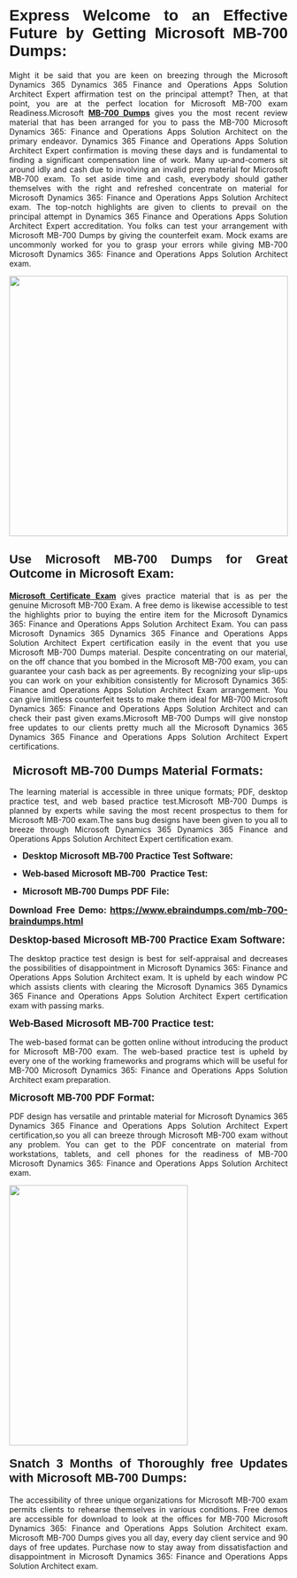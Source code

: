 <h1 dir="ltr" style="text-align: justify;"><span style="font-family:Verdana,Geneva,sans-serif;"><b>Express Welcome to an Effective Future by Getting Microsoft MB-700 Dumps:</b></span></h1>

<p dir="ltr" style="text-align: justify;">Might it be said that you are keen on breezing through the Microsoft Dynamics 365 Dynamics 365 Finance and Operations Apps Solution Architect Expert affirmation test on the principal attempt? Then, at that point, you are at the perfect location for Microsoft MB-700 exam Readiness.Microsoft <a href="https://www.ebraindumps.com/mb-700-braindumps.html" target="_self"><strong>MB-700 Dumps</strong></a> gives you the most recent review material that has been arranged for you to pass the MB-700 Microsoft Dynamics 365: Finance and Operations Apps Solution Architect on the primary endeavor. Dynamics 365 Finance and Operations Apps Solution Architect Expert confirmation is moving these days and is fundamental to finding a significant compensation line of work. Many up-and-comers sit around idly and cash due to involving an invalid prep material for Microsoft MB-700 exam. To set aside time and cash, everybody should gather themselves with the right and refreshed concentrate on material for Microsoft Dynamics 365: Finance and Operations Apps Solution Architect exam. The top-notch highlights are given to clients to prevail on the principal attempt in Dynamics 365 Finance and Operations Apps Solution Architect Expert accreditation. You folks can test your arrangement with Microsoft MB-700 Dumps by giving the counterfeit exam. Mock exams are uncommonly worked for you to grasp your errors while giving MB-700 Microsoft Dynamics 365: Finance and Operations Apps Solution Architect exam.</p>

<p dir="ltr" style="text-align: justify;"><a href="https://www.ebraindumps.com/mb-700-braindumps.html" target="_self"><img alt="" src="https://lh3.googleusercontent.com/pw/AMWts8Aj3tb-wF0OMpw147T1Bg9eAAj9fKo6ifFWMDCc6oU3qtU3KEqtRsEM2KRmm3UaDWRNIl4uKsuW21qaZWMz89XK1ad3jQX9oZiQAoJqInwJqRGpkLNoXMJEdtJjmgXii-lFlTr95P8IcS6Zx1e4FG44=w1098-h617-no?authuser=4" style="width: 100%; height: 470px;" /></a></p>

<h2 dir="ltr" style="text-align: justify;"><span style="font-size:22px;"><span style="font-family:Verdana,Geneva,sans-serif;"><strong>Use Microsoft MB-700 Dumps for Great Outcome in Microsoft Exam:</strong></span></span></h2>

<p dir="ltr" style="text-align: justify;"><a href="https://www.ebraindumps.com/microsoft-dynamics-365-dumps.html" target="_self"><strong>Microsoft Certificate Exam</strong></a> gives practice material that is as per the genuine Microsoft MB-700 Exam. A free demo is likewise accessible to test the highlights prior to buying the entire item for the Microsoft Dynamics 365: Finance and Operations Apps Solution Architect Exam. You can pass Microsoft Dynamics 365 Dynamics 365 Finance and Operations Apps Solution Architect Expert certification easily in the event that you use Microsoft MB-700 Dumps material. Despite concentrating on our material, on the off chance that you bombed in the Microsoft MB-700 exam, you can guarantee your cash back as per agreements. By recognizing your slip-ups you can work on your exhibition consistently for Microsoft Dynamics 365: Finance and Operations Apps Solution Architect Exam arrangement. You can give limitless counterfeit tests to make them ideal for MB-700 Microsoft Dynamics 365: Finance and Operations Apps Solution Architect and can check their past given exams.Microsoft MB-700 Dumps will give nonstop free updates to our clients pretty much all the Microsoft Dynamics 365 Dynamics 365 Finance and Operations Apps Solution Architect Expert certifications.</p>

<h3 dir="ltr" style="text-align: justify;"><span style="font-size:22px;"><span style="font-family:Verdana,Geneva,sans-serif;"><strong> Microsoft MB-700 Dumps Material Formats:</strong></span></span></h3>

<p dir="ltr" style="text-align: justify;">The learning material is accessible in three unique formats; PDF, desktop practice test, and web based practice test.Microsoft MB-700 Dumps is planned by experts while saving the most recent prospectus to them for Microsoft MB-700 exam.The sans bug designs have been given to you all to breeze through Microsoft Dynamics 365 Dynamics 365 Finance and Operations Apps Solution Architect Expert certification exam.</p>

<ul dir="ltr">
	<li style="text-align: justify;"><span style="font-size:16px;"><span style="font-family:Verdana,Geneva,sans-serif;"><b>Desktop Microsoft MB-700 Practice Test Software: </b></span></span></li>
	<li style="text-align: justify;">
	<p><span style="font-size:16px;"><span style="font-family:Verdana,Geneva,sans-serif;"><b id="docs-internal-guid-44b45a43-7fff-2325-b530-fbb6de77fdb4">Web-based Microsoft MB-700  Practice Test:</b></span></span></p>
	</li>
	<li role="presentation" style="text-align: justify;"><span style="font-size:16px;"><span style="font-family:Verdana,Geneva,sans-serif;"><b id="docs-internal-guid-44b45a43-7fff-2325-b530-fbb6de77fdb4">Microsoft MB-700 Dumps PDF File:</b> </span></span></li>
</ul>

<p dir="ltr" style="text-align: justify;"><span style="font-size:16px;"><strong>Download Free Demo: <a href="https://www.ebraindumps.com/mb-700-braindumps.html" target="_self">https://www.ebraindumps.com/mb-700-braindumps.html</a></strong></span></p>

<p dir="ltr" style="text-align: justify;"><span style="font-size:18px;"><span style="font-family:Verdana,Geneva,sans-serif;"><b id="docs-internal-guid-44b45a43-7fff-2325-b530-fbb6de77fdb4">Desktop-based </b><b>Microsoft MB-700 Practice Exam Software:</b></span></span></p>

<p dir="ltr" style="text-align: justify;">The desktop practice test design is best for self-appraisal and decreases the possibilities of disappointment in Microsoft Dynamics 365: Finance and Operations Apps Solution Architect exam. It is upheld by each window PC which assists clients with clearing the Microsoft Dynamics 365 Dynamics 365 Finance and Operations Apps Solution Architect Expert certification exam with passing marks.</p>

<p dir="ltr" style="text-align: justify;"><span style="font-size:18px;"><span style="font-family:Verdana,Geneva,sans-serif;"><b>Web-Based Microsoft MB-700 Practice test:</b></span></span></p>

<p dir="ltr" style="text-align: justify;">The web-based format can be gotten online without introducing the product for Microsoft MB-700 exam. The web-based practice test is upheld by every one of the working frameworks and programs which will be useful for MB-700 Microsoft Dynamics 365: Finance and Operations Apps Solution Architect exam preparation.</p>

<p dir="ltr" style="text-align: justify;"><span style="font-size:18px;"><span style="font-family:Verdana,Geneva,sans-serif;"><b>Microsoft MB-700 PDF Format:</b></span></span></p>

<p dir="ltr" style="text-align: justify;">PDF design has versatile and printable material for Microsoft Dynamics 365 Dynamics 365 Finance and Operations Apps Solution Architect Expert certification,so you all can breeze through Microsoft MB-700 exam without any problem. You can get to the PDF concentrate on material from workstations, tablets, and cell phones for the readiness of MB-700 Microsoft Dynamics 365: Finance and Operations Apps Solution Architect exam.</p>

<p dir="ltr" style="text-align: justify;"><a href="https://www.ebraindumps.com/mb-700-braindumps.html" target="_self"><img alt="" src="https://lh3.googleusercontent.com/pw/AMWts8Cm0-aiB9xC_FPL6GMf_gRc8bGJDkUG0gzD_GNwF--xl3UqafByTFN8nh78SU7aGuHZFgFzPFfPw8DPYtpQLPn5Yzy7__RrfyR3tcnJW6pSf-MMu652cZxPK9fQfq2DRLK-vEhbQGsNVpaasFd-xlwx=w1179-h617-no?authuser=4" style="width: 80%; height: 470px;" /></a></p>

<h4 dir="ltr" style="text-align: justify;"><b><span style="font-size:22px;"><span style="font-family:Verdana,Geneva,sans-serif;">Snatch 3 Months of Thoroughly free Updates with Microsoft MB-700 Dumps:</span></span></b></h4>

<p dir="ltr" style="text-align: justify;">The accessibility of three unique organizations for Microsoft MB-700 exam permits clients to rehearse themselves in various conditions. Free demos are accessible for download to look at the offices for MB-700 Microsoft Dynamics 365: Finance and Operations Apps Solution Architect exam. Microsoft MB-700 Dumps gives you all day, every day client service and 90 days of free updates. Purchase now to stay away from dissatisfaction and disappointment in Microsoft Dynamics 365: Finance and Operations Apps Solution Architect exam.</p>

<p style="text-align: justify;"> </p>
